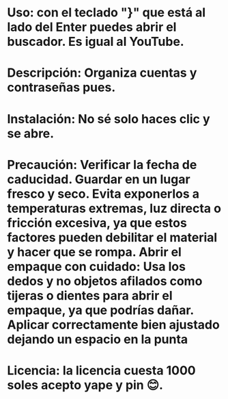 # Uso: con el teclado "}" que está al lado del Enter puedes abrir el buscador. Es igual al YouTube.
# Descripción: Organiza cuentas y contraseñas pues.
# Instalación: No sé solo haces clic y se abre.
# Precaución: Verificar la fecha de caducidad. Guardar en un lugar fresco y seco. Evita exponerlos a temperaturas extremas, luz directa o fricción excesiva, ya que estos factores pueden debilitar el material y hacer que se rompa. Abrir el empaque con cuidado: Usa los dedos y no objetos afilados como tijeras o dientes para abrir el empaque, ya que podrías dañar. Aplicar correctamente bien ajustado dejando un espacio en la punta
# Licencia: la licencia cuesta 1000 soles acepto yape y pin 😊.
